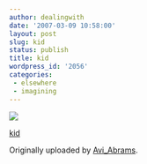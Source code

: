 ```yaml
---
author: dealingwith
date: '2007-03-09 10:58:00'
layout: post
slug: kid
status: publish
title: kid
wordpress_id: '2056'
categories:
 - elsewhere
 - imagining
---
```


[![][1]][2]

[kid][3]

Originally uploaded by [Avi_Abrams][4].


   [1]: http://farm1.static.flickr.com/157/382178726_6678dfde9c_m.jpg

   [2]: http://www.flickr.com/photos/avi_abrams/382178726/ (photo sharing)

   [3]: http://www.flickr.com/photos/avi_abrams/382178726/

   [4]: http://www.flickr.com/people/avi_abrams/

